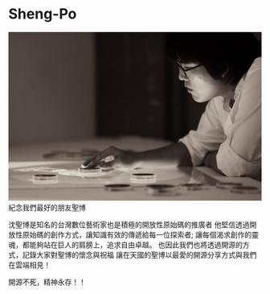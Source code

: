 Sheng-Po
========
![alt tag](https://github.com/aluanwang/Sheng-Po/blob/master/img/shengpo.jpg?raw=true)
紀念我們最好的朋友聖博

沈聖博是知名的台灣數位藝術家也是積極的開放性原始碼的推廣者
他堅信透過開放性原始碼的創作方式，讓知識有效的傳遞給每一位探索者;
讓每個渴求創作的靈魂，都能夠站在巨人的肩膀上，追求自由卓越。
也因此我們也將透過開源的方式，記錄大家對聖博的懷念與祝福
讓在天國的聖博以最愛的開源分享方式與我們在雲端相見！

開源不死，精神永存！！

